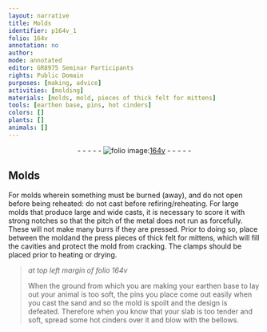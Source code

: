 ```yaml
---
layout: narrative
title: Molds
identifier: p164v_1
folio: 164v
annotation: no
author:
mode: annotated
editor: GR8975 Seminar Participants
rights: Public Domain
purposes: [making, advice]
activities: [molding]
materials: [molds, mold, pieces of thick felt for mittens]
tools: [earthen base, pins, hot cinders]
colors: []
plants: []
animals: []
---
```


 <div class="folio" align="center">- - - - - <a href="http://gallica.bnf.fr/ark:/12148/btv1b10500001g/f334.item" target="_blank"><img src="https://cu-mkp.github.io/GR8975-edition/assets/photo-icon.png" alt="folio image: " style="display:inline-block; margin-bottom:-3px;"/>164v</a> - - - - - </div> <span class="activity"></span>   

## Molds

 
For <span class="material">molds</span> wherein something must be burned (away), and do not open before being reheated: do not cast before refiring/reheating. For large molds that produce large and wide casts, it is necessary to score it with strong notches so that the pitch of the metal does not run as forcefully. These will not make many burrs if they are pressed. Prior to doing so, place between the <span class="material">mold</span>and the press <span class="material">pieces of thick felt for mittens</span>, which will fill the cavities and protect the mold from cracking. The clamps should be placed prior to heating or drying.
 
> *at top left margin of folio 164v*
> 
> When the ground from which you are making your <span class="tool">earthen base</span> to lay out your animal is too soft, the <span class="tool">pins</span> you place come out easily when you cast the sand and so the mold is spoilt and the design is defeated. Therefore when you know that your slab is too tender and soft, spread some <span class="tool">hot cinders</span> over it and blow with the bellows.
 